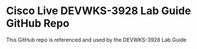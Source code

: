 # Cisco Live DEVWKS-3928 Lab Guide GitHub Repo

This GitHub repo is referenced and used by the DEVWKS-3928 Lab Guide
